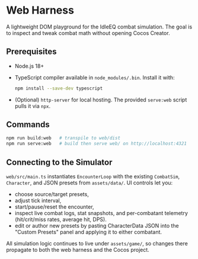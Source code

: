 # Web Harness

A lightweight DOM playground for the IdleEQ combat simulation. The goal is to inspect and tweak combat math without opening Cocos Creator.

## Prerequisites

- Node.js 18+
- TypeScript compiler available in `node_modules/.bin`. Install it with:

  ```bash
  npm install --save-dev typescript
  ```

- (Optional) `http-server` for local hosting. The provided `serve:web` script pulls it via `npx`.

## Commands

```bash
npm run build:web   # transpile to web/dist
npm run serve:web   # build then serve web/ on http://localhost:4321
```

## Connecting to the Simulator

`web/src/main.ts` instantiates `EncounterLoop` with the existing `CombatSim`, `Character`, and JSON presets from `assets/data/`. UI controls let you:

- choose source/target presets,
- adjust tick interval,
- start/pause/reset the encounter,
- inspect live combat logs, stat snapshots, and per-combatant telemetry (hit/crit/miss rates, average hit, DPS).
- edit or author new presets by pasting CharacterData JSON into the "Custom Presets" panel and applying it to either combatant.

All simulation logic continues to live under `assets/game/`, so changes there propagate to both the web harness and the Cocos project.
